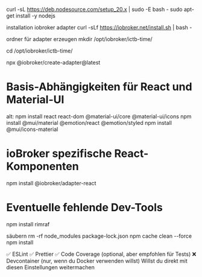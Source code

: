 curl -sL https://deb.nodesource.com/setup_20.x | sudo -E bash -
sudo apt-get install -y nodejs

installation iobroker adapter
curl -sLf https://iobroker.net/install.sh | bash -

ordner für adapter erzeugen
mkdir /opt/iobroker/ictb-time/

cd /opt/iobroker/ictb-time/

npx @iobroker/create-adapter@latest

# Basis-Abhängigkeiten für React und Material-UI
alt: npm install react react-dom @material-ui/core @material-ui/icons
npm install @mui/material @emotion/react @emotion/styled
npm install @mui/icons-material


# ioBroker spezifische React-Komponenten
npm install @iobroker/adapter-react

# Eventuelle fehlende Dev-Tools
npm install rimraf

säubern
rm -rf node_modules package-lock.json
npm cache clean --force
npm install



✅ ESLint
✅ Prettier
✅ Code Coverage (optional, aber empfohlen für Tests)
❌ Devcontainer (nur, wenn du Docker verwenden willst)
Willst du direkt mit diesen Einstellungen weitermachen
